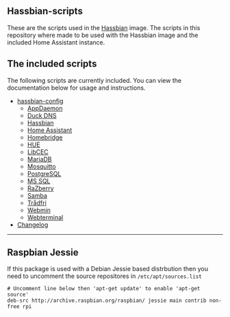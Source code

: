 ## Hassbian-scripts
These are the scripts used in the [Hassbian](https://github.com/home-assistant/pi-gen) image.
The scripts in this repository where made to be used with the Hassbian image and the included Home Assistant instance.  


## The included scripts
The following scripts are currently included. You can view the documentation below for usage and instructions.
<!--- When adding stuff here, please keep it alphabetical --->
* [hassbian-config](/docs/hassbian_config.md)
  * [AppDaemon](/docs/appdaemon.md)
  * [Duck DNS](/docs/duckdns.md)
  * [Hassbian](/docs/hassbian.md)
  * [Home Assistant](/docs/homeassistant.md)
  * [Homebridge](/docs/homebridge.md)
  * [HUE](/docs/hue.md)
  * [LibCEC](/docs/libcec.md)
  * [MariaDB](/docs/mariadb.md)
  * [Mosquitto](/docs/mosquitto.md)
  * [PostgreSQL](/docs/postgresql.md)
  * [MS SQL](/docs/mssql.md)
  * [RaZberry ](/docs/razberry.md)
  * [Samba](/docs/samba.md)
  * [Trådfri](/docs/tradfri.md)
  * [Webmin](/docs/webmin.md)
  * [Webterminal](/docs/webterminal.md)
* [Changelog](https://github.com/home-assistant/hassbian-scripts/releases)

***
## Raspbian Jessie
If this package is used with a Debian Jessie based distrbution then you need to uncomment the source repositores in  `/etc/apt/sources.list`

```text
# Uncomment line below then 'apt-get update' to enable 'apt-get source'
deb-src http://archive.raspbian.org/raspbian/ jessie main contrib non-free rpi
```
